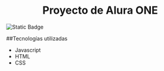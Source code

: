 <h1 align="center"> Proyecto de Alura ONE </h1>

 <p align="left">
   <img alt="Static Badge" src="https://img.shields.io/badge/status-finished-blue">
 </p>

##Tecnologías utilizadas
- Javascript
- HTML
- CSS
